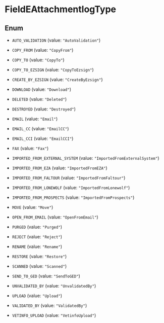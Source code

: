 

# FieldEAttachmentlogType

## Enum


* `AUTO_VALIDATION` (value: `"AutoValidation"`)

* `COPY_FROM` (value: `"CopyFrom"`)

* `COPY_TO` (value: `"CopyTo"`)

* `COPY_TO_EZSIGN` (value: `"CopyToEzsign"`)

* `CREATE_BY_EZSIGN` (value: `"CreateByEzsign"`)

* `DOWNLOAD` (value: `"Download"`)

* `DELETED` (value: `"Deleted"`)

* `DESTROYED` (value: `"Destroyed"`)

* `EMAIL` (value: `"Email"`)

* `EMAIL_CC` (value: `"EmailCC"`)

* `EMAIL_CCI` (value: `"EmailCCI"`)

* `FAX` (value: `"Fax"`)

* `IMPORTED_FROM_EXTERNAL_SYSTEM` (value: `"ImportedFromExternalSystem"`)

* `IMPORTED_FROM_EZA` (value: `"ImportedFromEZA"`)

* `IMPORTED_FROM_FALTOUR` (value: `"ImportedFromFaltour"`)

* `IMPORTED_FROM_LONEWOLF` (value: `"ImportedFromLonewolf"`)

* `IMPORTED_FROM_PROSPECTS` (value: `"ImportedFromProspects"`)

* `MOVE` (value: `"Move"`)

* `OPEN_FROM_EMAIL` (value: `"OpenFromEmail"`)

* `PURGED` (value: `"Purged"`)

* `REJECT` (value: `"Reject"`)

* `RENAME` (value: `"Rename"`)

* `RESTORE` (value: `"Restore"`)

* `SCANNED` (value: `"Scanned"`)

* `SEND_TO_GED` (value: `"SendToGED"`)

* `UNVALIDATED_BY` (value: `"UnvalidatedBy"`)

* `UPLOAD` (value: `"Upload"`)

* `VALIDATED_BY` (value: `"ValidatedBy"`)

* `VETINFO_UPLOAD` (value: `"VetinfoUpload"`)



